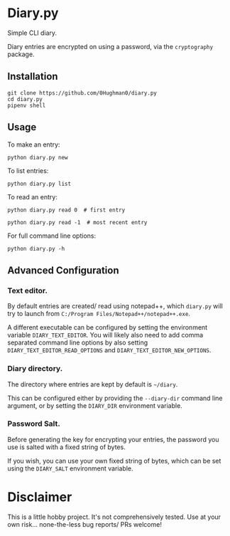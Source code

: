 # Diary.py

Simple CLI diary.

Diary entries are encrypted on using a password, via the `cryptography` package.

## Installation

```
git clone https://github.com/0Hughman0/diary.py
cd diary.py
pipenv shell
```

## Usage

To make an entry:

```
python diary.py new
```

To list entries:

```
python diary.py list
```

To read an entry:

```
python diary.py read 0  # first entry
```

```
python diary.py read -1  # most recent entry
```

For full command line options:

```
python diary.py -h
```

## Advanced Configuration

### Text editor. 

By default entries are created/ read using notepad++, which `diary.py` will try to launch from `C:/Program Files/Notepad++/notepad++.exe`.

A different executable can be configured by setting the environment variable `DIARY_TEXT_EDITOR`. You will likely also need to add comma separated command line options by also setting `DIARY_TEXT_EDITOR_READ_OPTIONS` and `DIARY_TEXT_EDITOR_NEW_OPTIONS`.

### Diary directory.

The directory where entries are kept by default is `~/diary`. 

This can be configured either by providing the `--diary-dir` command line argument, or by setting the `DIARY_DIR` environment variable.

### Password Salt.

Before generating the key for encrypting your entries, the password you use is salted with a fixed string of bytes.

If you wish, you can use your own fixed string of bytes, which can be set using the `DIARY_SALT` environment variable.

# Disclaimer

This is a little hobby project. It's not comprehensively tested. Use at your own risk... none-the-less bug reports/ PRs welcome!

